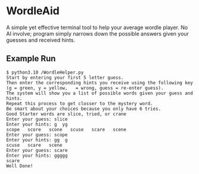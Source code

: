 # WordleAid

A simple yet effective terminal tool to help your average wordle player. No AI involve; program simply narrows down the possible answers given your guesses and received hints.

## Example Run
```
$ python3.10 /WordleHelper.py
Start by entering your first 5 letter guess. 
Then enter the corresponding hints you receive using the following key 
(g = green, y = yellow,   = wrong, guess = re-enter guess). 
The system will show you a list of possible words given your guess and hints. 
Repeat this process to get closser to the mystery word. 
Be smart about your choices because you only have 6 tries.
Good Starter words are slice, tried, or crane
Enter your guess: slice
Enter your hints: g  yg
scope   score   scone   scuse   scare   scene
Enter your guess: scope
Enter your hints: gg  g
scuse   scare   scene
Enter your guess: scare
Enter your hints: ggggg
scare
Well Done!
```


